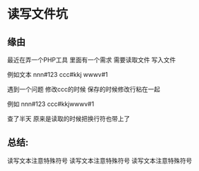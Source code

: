 # 读写文件坑

## 缘由
最近在弄一个PHP工具
里面有一个需求 需要读取文件 写入文件

例如文本
nnn#123
ccc#kkj
wwwv#1

遇到一个问题 
修改ccc的时候
保存的时候修改行粘在一起

例如
nnn#123
ccc#kkjwwwv#1

查了半天 原来是读取的时候把换行符也带上了


## 总结:
读写文本注意特殊符号
读写文本注意特殊符号
读写文本注意特殊符号